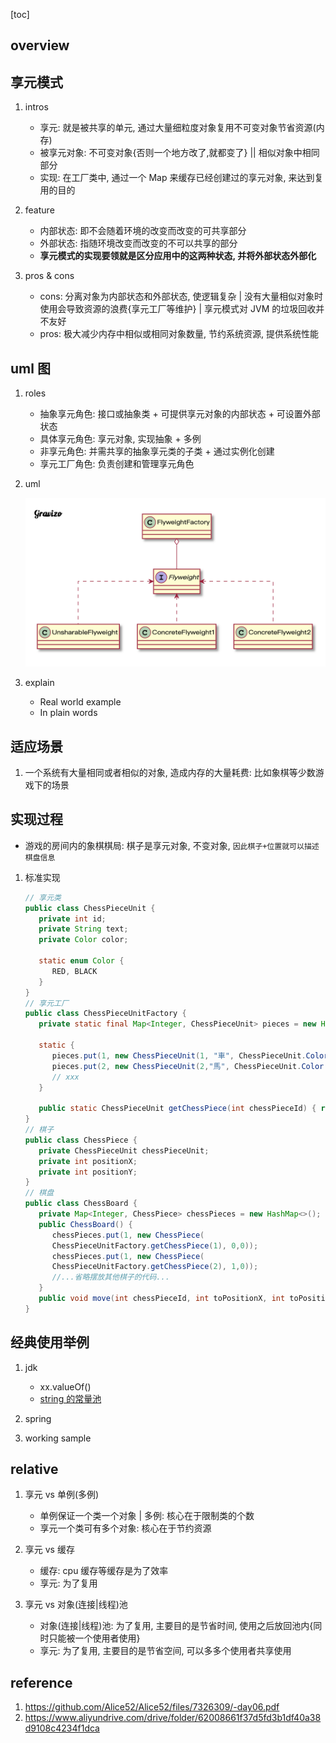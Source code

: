 [toc]

## overview

## 享元模式

1. intros

   - 享元: 就是被共享的单元, 通过大量细粒度对象复用不可变对象节省资源(内存)
   - 被享元对象: 不可变对象{否则一个地方改了,就都变了} || 相似对象中相同部分
   - 实现: 在工厂类中, 通过一个 Map 来缓存已经创建过的享元对象, 来达到复用的目的

2. feature

   - 内部状态: 即不会随着环境的改变而改变的可共享部分
   - 外部状态: 指随环境改变而改变的不可以共享的部分
   - **享元模式的实现要领就是区分应用中的这两种状态, 并将外部状态外部化**

3. pros & cons

   - cons: 分离对象为内部状态和外部状态, 使逻辑复杂 | 没有大量相似对象时使用会导致资源的浪费{享元工厂等维护} | 享元模式对 JVM 的垃圾回收并不友好
   - pros: 极大减少内存中相似或相同对象数量, 节约系统资源, 提供系统性能

## uml 图

1. roles

   - 抽象享元角色: 接口或抽象类 + 可提供享元对象的内部状态 + 可设置外部状态
   - 具体享元角色: 享元对象, 实现抽象 + 多例
   - 非享元角色: 并需共享的抽象享元类的子类 + 通过实例化创建
   - 享元工厂角色: 负责创建和管理享元角色

2. uml

   ![avatar](/static/image/dp/flyweight-uml.png)

3. explain

   - Real world example
   - In plain words

## 适应场景

1. 一个系统有大量相同或者相似的对象, 造成内存的大量耗费: 比如象棋等少数游戏下的场景

## 实现过程

- 游戏的房间内的象棋棋局: 棋子是享元对象, 不变对象, `因此棋子+位置就可以描述棋盘信息`

1. 标准实现

   ```java
   // 享元类
   public class ChessPieceUnit {
      private int id;
      private String text;
      private Color color;

      static enum Color {
         RED, BLACK
      }
   }
   // 享元工厂
   public class ChessPieceUnitFactory {
      private static final Map<Integer, ChessPieceUnit> pieces = new HashMap<>();

      static {
         pieces.put(1, new ChessPieceUnit(1, "車", ChessPieceUnit.Color.BLACK));
         pieces.put(2, new ChessPieceUnit(2,"馬", ChessPieceUnit.Color.BLACK));
         // xxx
      }

      public static ChessPieceUnit getChessPiece(int chessPieceId) { return pieces.get(chessPieceId); }
   }
   // 棋子
   public class ChessPiece {
      private ChessPieceUnit chessPieceUnit;
      private int positionX;
      private int positionY;
   }
   // 棋盘
   public class ChessBoard {
      private Map<Integer, ChessPiece> chessPieces = new HashMap<>();
      public ChessBoard() {
         chessPieces.put(1, new ChessPiece(
         ChessPieceUnitFactory.getChessPiece(1), 0,0));
         chessPieces.put(1, new ChessPiece(
         ChessPieceUnitFactory.getChessPiece(2), 1,0));
         //...省略摆放其他棋子的代码...
      }
      public void move(int chessPieceId, int toPositionX, int toPositionY) {}
   }
   ```

## 经典使用举例

1. jdk

   - xx.valueOf()
   - [string 的常量池](https://github.com/Alice52/Alice52/issues/102)

2. spring
3. working sample

## relative

1. 享元 vs 单例(多例)

   - 单例保证一个类一个对象 | 多例: 核心在于限制类的个数
   - 享元一个类可有多个对象: 核心在于节约资源

2. 享元 vs 缓存

   - 缓存: cpu 缓存等缓存是为了效率
   - 享元: 为了复用

3. 享元 vs 对象(连接|线程)池

   - 对象(连接|线程)池: 为了复用, 主要目的是节省时间, 使用之后放回池内{同时只能被一个使用者使用}
   - 享元: 为了复用, 主要目的是节省空间, 可以多多个使用者共享使用

## reference

1. https://github.com/Alice52/Alice52/files/7326309/-day06.pdf
2. https://www.aliyundrive.com/drive/folder/62008661f37d5fd3b1df40a38d9108c4234f1dca
